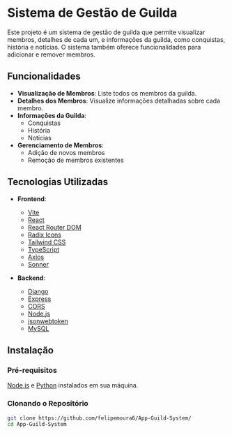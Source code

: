 # Sistema de Gestão de Guilda

Este projeto é um sistema de gestão de guilda que permite visualizar membros, detalhes de cada um, e informações da guilda, como conquistas, história e notícias. O sistema também oferece funcionalidades para adicionar e remover membros.

## Funcionalidades

- **Visualização de Membros**: Liste todos os membros da guilda.
- **Detalhes dos Membros**: Visualize informações detalhadas sobre cada membro.
- **Informações da Guilda**:
  - Conquistas
  - História
  - Notícias
- **Gerenciamento de Membros**:
  - Adição de novos membros
  - Remoção de membros existentes

## Tecnologias Utilizadas

- **Frontend**:
  - [Vite](https://vitejs.dev/)
  - [React](https://reactjs.org/)
  - [React Router DOM](https://reactrouter.com/)
  - [Radix Icons](https://www.radix-ui.com/docs/primitives)
  - [Tailwind CSS](https://tailwindcss.com/)
  - [TypeScript](https://www.typescriptlang.org/)
  - [Axios](https://axios-http.com/)
  - [Sonner](https://sonner.js.org/)

- **Backend**:
  - [Django](https://www.djangoproject.com/)
  - [Express](https://expressjs.com/)
  - [CORS](https://github.com/expressjs/cors)
  - [Node.js](https://nodejs.org/)
  - [jsonwebtoken](https://www.npmjs.com/package/jsonwebtoken)
  - [MySQL](https://www.mysql.com/)

## Instalação

### Pré-requisitos

[Node.js](https://nodejs.org/) e [Python](https://www.python.org/downloads/) instalados em sua máquina.

### Clonando o Repositório

```bash
git clone https://github.com/felipemoura6/App-Guild-System/
cd App-Guild-System
